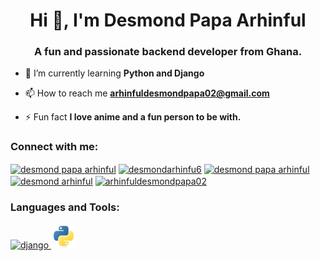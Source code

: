 <h1 align="center">Hi 👋, I'm Desmond Papa Arhinful</h1>
<h3 align="center">A fun and passionate backend developer from Ghana.</h3>

- 🌱 I’m currently learning **Python and Django**

- 📫 How to reach me **arhinfuldesmondpapa02@gmail.com**

- ⚡ Fun fact **I love anime and a fun person to be with.**

<h3 align="left">Connect with me:</h3>
<p align="left">
<a href="https://dev.to/desmond papa arhinful" target="blank"><img align="center" src="https://raw.githubusercontent.com/rahuldkjain/github-profile-readme-generator/master/src/images/icons/Social/devto.svg" alt="desmond papa arhinful" height="30" width="40" /></a>
<a href="https://twitter.com/desmondarhinfu6" target="blank"><img align="center" src="https://raw.githubusercontent.com/rahuldkjain/github-profile-readme-generator/master/src/images/icons/Social/twitter.svg" alt="desmondarhinfu6" height="30" width="40" /></a>
<a href="https://linkedin.com/in/desmond papa arhinful" target="blank"><img align="center" src="https://raw.githubusercontent.com/rahuldkjain/github-profile-readme-generator/master/src/images/icons/Social/linked-in-alt.svg" alt="desmond papa arhinful" height="30" width="40" /></a>
<a href="https://fb.com/desmond arhinful" target="blank"><img align="center" src="https://raw.githubusercontent.com/rahuldkjain/github-profile-readme-generator/master/src/images/icons/Social/facebook.svg" alt="desmond arhinful" height="30" width="40" /></a>
<a href="https://instagram.com/arhinfuldesmondpapa02" target="blank"><img align="center" src="https://raw.githubusercontent.com/rahuldkjain/github-profile-readme-generator/master/src/images/icons/Social/instagram.svg" alt="arhinfuldesmondpapa02" height="30" width="40" /></a>
</p>

<h3 align="left">Languages and Tools:</h3>
<p align="left"> <a href="https://www.djangoproject.com/" target="_blank" rel="noreferrer"> <img src="https://cdn.worldvectorlogo.com/logos/django.svg" alt="django" width="40" height="40"/> </a> <a href="https://www.python.org" target="_blank" rel="noreferrer"> <img src="https://raw.githubusercontent.com/devicons/devicon/master/icons/python/python-original.svg" alt="python" width="40" height="40"/> </a> </p>




<!---
Des331150/Des331150 is a ✨ special ✨ repository because its `README.md` (this file) appears on your GitHub profile.
You can click the Preview link to take a look at your changes.
--->
